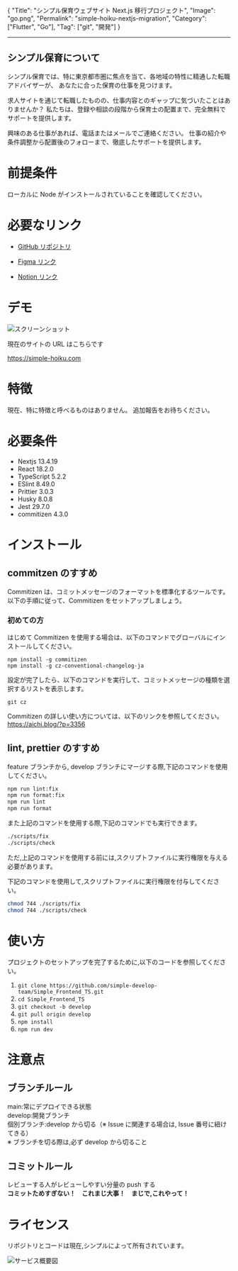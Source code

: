 {
"Title": "シンプル保育ウェブサイト Next.js 移行プロジェクト",
"Image": "go.png",
"Permalink": "simple-hoiku-nextjs-migration",
"Category": ["Flutter", "Go"],
"Tag": ["git", "開発"]
}

---

## シンプル保育について

シンプル保育では、特に東京都市圏に焦点を当て、各地域の特性に精通した転職アドバイザーが、
あなたに合った保育の仕事を見つけます。

求人サイトを通じて転職したものの、仕事内容とのギャップに気づいたことはありませんか？
私たちは、登録や相談の段階から保育士の配置まで、完全無料でサポートを提供します。

興味のある仕事があれば、電話またはメールでご連絡ください。
仕事の紹介や条件調整から配置後のフォローまで、徹底したサポートを提供します。

# 前提条件

ローカルに Node がインストールされていることを確認してください。

# 必要なリンク

- [GitHub リポジトリ](https://github.com/simple-develop-team/SimpleHoiku_HP)

- [Figma リンク](https://www.figma.com/file/ozdpq1ZRSQkxoy9A0V9aEG/Simple_Frontend?type=design&node-id=2327%3A48&mode=design&t=fgc5AqrOBSskbL3P-1)

- [Notion リンク](https://iris-paste-aba.notion.site/HP-79307b041a8146ffb6c22fb2e23e4760?pvs=4)

# デモ

![スクリーンショット](https://github.com/kohta9521/Portfolio_Kohta/assets/100065508/a77c695d-9690-478a-b001-ffb390384bf8)

現在のサイトの URL はこちらです

https://simple-hoiku.com

# 特徴

現在、特に特徴と呼べるものはありません。
追加報告をお待ちください。

# 必要条件

- Nextjs 13.4.19
- React 18.2.0
- TypeScript 5.2.2
- ESlint 8.49.0
- Prittier 3.0.3
- Husky 8.0.8
- Jest 29.7.0
- commitizen 4.3.0

# インストール

## commitzen のすすめ

Commitizen は、コミットメッセージのフォーマットを標準化するツールです。以下の手順に従って、Commitizen をセットアップしましょう。

### 初めての方

はじめて Commitizen を使用する場合は、以下のコマンドでグローバルにインストールしてください。

```
npm install -g commitizen
npm install -g cz-conventional-changelog-ja
```

設定が完了したら、以下のコマンドを実行して、コミットメッセージの種類を選択するリストを表示します。

```
git cz
```

Commitizen の詳しい使い方については、以下のリンクを参照してください。
https://aichi.blog/?p=3356

## lint, prettier のすすめ

feature ブランチから, develop ブランチにマージする際,下記のコマンドを使用してください。

```bash
npm run lint:fix
npm run format:fix
npm run lint
npm run format
```

また上記のコマンドを使用する際,下記のコマンドでも実行できます。

```bash
./scripts/fix
./scripts/check
```

ただ,上記のコマンドを使用する前には,スクリプトファイルに実行権限を与える必要があります。

下記のコマンドを使用して,スクリプトファイルに実行権限を付与してください。

```bash
chmod 744 ./scripts/fix
chmod 744 ./scripts/check
```

# 使い方

プロジェクトのセットアップを完了するために,以下のコードを参照してください。

1. `git clone https://github.com/simple-develop-team/Simple_Frontend_TS.git`
2. `cd Simple_Frontend_TS`
3. `git checkout -b develop`
4. `git pull origin develop`
5. `npm install`
6. `npm run dev`

# 注意点

## ブランチルール

main:常にデプロイできる状態<br>
develop:開発ブランチ<br>
個別ブランチ:develop から切る（※ Issue に関連する場合は, Issue 番号に紐けてきる）<br>
※ ブランチを切る際は,必ず develop から切ること<br>

## コミットルール

レビューする人がレビューしやすい分量の push する<br>
**コミットためすぎない！　これまじ大事！　まじで,これやって！**

# ライセンス

リポジトリとコードは現在,シンプルによって所有されています。

![サービス概要図](internal/images/service-overview.jpg)
